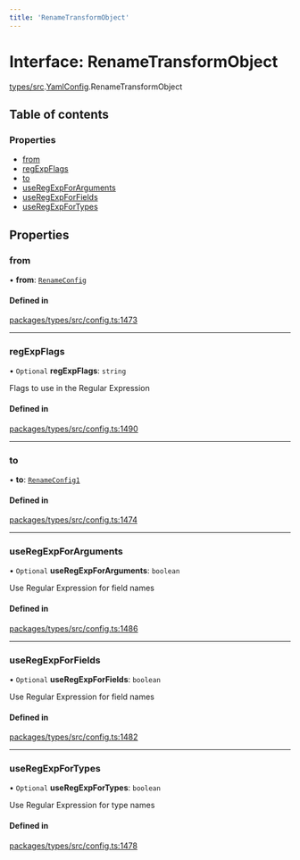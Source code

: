 ```yaml
---
title: 'RenameTransformObject'
---
```


# Interface: RenameTransformObject

[types/src](../modules/types_src).[YamlConfig](../modules/types_src.YamlConfig).RenameTransformObject

## Table of contents

### Properties

- [from](types_src.YamlConfig.RenameTransformObject#from)
- [regExpFlags](types_src.YamlConfig.RenameTransformObject#regexpflags)
- [to](types_src.YamlConfig.RenameTransformObject#to)
- [useRegExpForArguments](types_src.YamlConfig.RenameTransformObject#useregexpforarguments)
- [useRegExpForFields](types_src.YamlConfig.RenameTransformObject#useregexpforfields)
- [useRegExpForTypes](types_src.YamlConfig.RenameTransformObject#useregexpfortypes)

## Properties

### from

• **from**: [`RenameConfig`](types_src.YamlConfig.RenameConfig)

#### Defined in

[packages/types/src/config.ts:1473](https://github.com/Urigo/graphql-mesh/blob/master/packages/types/src/config.ts#L1473)

___

### regExpFlags

• `Optional` **regExpFlags**: `string`

Flags to use in the Regular Expression

#### Defined in

[packages/types/src/config.ts:1490](https://github.com/Urigo/graphql-mesh/blob/master/packages/types/src/config.ts#L1490)

___

### to

• **to**: [`RenameConfig1`](types_src.YamlConfig.RenameConfig1)

#### Defined in

[packages/types/src/config.ts:1474](https://github.com/Urigo/graphql-mesh/blob/master/packages/types/src/config.ts#L1474)

___

### useRegExpForArguments

• `Optional` **useRegExpForArguments**: `boolean`

Use Regular Expression for field names

#### Defined in

[packages/types/src/config.ts:1486](https://github.com/Urigo/graphql-mesh/blob/master/packages/types/src/config.ts#L1486)

___

### useRegExpForFields

• `Optional` **useRegExpForFields**: `boolean`

Use Regular Expression for field names

#### Defined in

[packages/types/src/config.ts:1482](https://github.com/Urigo/graphql-mesh/blob/master/packages/types/src/config.ts#L1482)

___

### useRegExpForTypes

• `Optional` **useRegExpForTypes**: `boolean`

Use Regular Expression for type names

#### Defined in

[packages/types/src/config.ts:1478](https://github.com/Urigo/graphql-mesh/blob/master/packages/types/src/config.ts#L1478)
